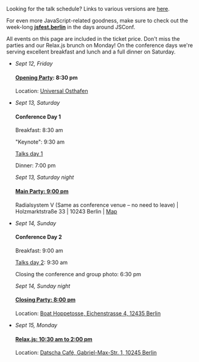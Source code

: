 
<p>Looking for the talk schedule? Links to various versions are <a href="/news/2014/09/09/the-schedule.html">here</a>.</p>

<p>
  For even more JavaScript-related goodness, make sure to check out the week-long <b><a href="http://jsfest.berlin/">jsfest.berlin</a></b> in the days around JSConf.
</p>

<p>
  All events on this page are included in the ticket price. Don't miss the parties and our Relax.js brunch on Monday! On the conference days we're serving excellent breakfast and lunch and a full dinner on Saturday.
</p>

<ul class="schedule_list">
  <li>
    <i>Sept 12, Friday</i>
    <h4><a href="/news/2014/09/09/friday-night-party.html">Opening Party</a>: 8:30 pm</h4>
    <p>Location: <a href="https://www.google.com/maps/dir/Radialsystem+V,+Holzmarktstra%C3%9Fe+33,+10243+Berlin,+Germany/Stralauer+Allee+1,+10245+Berlin,+Germany/@52.5058187,13.4308888,15z/data=!3m1!4b1!4m14!4m13!1m5!1m1!1s0x47a84e3900263f87:0xf3893f5141a5c0fc!2m2!1d13.428635!2d52.510387!1m5!1m1!1s0x416523a2b6eb3025:0x1d1d6f66f67791ca!2m2!1d13.447214!2d52.502298!3e2">Universal Osthafen</a></p>
  </li>
  <li>
    <i>Sept 13, Saturday</i>
    <h4>Conference Day 1</h4>
    <p>Breakfast: 8:30 am</p>
    <p>"Keynote": 9:30 am</p>
    <p><a href="/news/2014/09/09/the-schedule.html">Talks day 1</a></p>
    <p>Dinner: 7:00 pm</p>
    <i>Sept 13, Saturday night</i>
    <h4><a href="/news/2014/09/01/saturday-night-party.html">Main Party: 9:00 pm</a></h4>
    <p>Radialsystem V (Same as conference venue – no need to leave) | Holzmarktstraße 33 | 10243 Berlin | <a href='https://www.google.com/maps/preview#!q=radialsystem&amp;data=!4m10!1m9!4m8!1m3!1d4136!2d13.457964!3d52.50936!3m2!1i1278!2i1308!4f13.1'>Map</a></p>
  </li>
  <li>
    <i>Sept 14, Sunday</i>
    <h4>Conference Day 2</h4>
    <p>Breakfast: 9:00 am</p>
    <p><a href="/news/2014/09/09/the-schedule.html">Talks day 2</a>: 9:30 am</p>
    <p>Closing the conference and group photo: 6:30 pm</p>
    <i>Sept 14, Sunday night</i>
    <h4><a href="/news/2014/09/11/sunday-night-party.html">Closing Party: 8:00 pm</a></h4>
    <p>Location: <a href="https://www.google.com/maps/place/Hoppetosse/@52.497528,13.454715,17z/data=!3m1!4b1!4m2!3m1!1s0x47a84e5573a0df1d:0xfa102535b24107b5">Boat Hoppetosse, Eichenstrasse 4, 12435 Berlin</a></p>
  </li>
  <li>
    <i>Sept 15, Monday</i>
    <h4><a href="/news/2014/09/12/monday-relax-js.html">Relax.js: 10:30 am to 2:00 pm</a></h4>
    <p>Location:  <a href="https://www.google.com/maps/place/Datscha/@52.50936,13.457964,17z/data=!3m1!4b1!4m2!3m1!1s0x47a84e59349977b1:0x78e3a6d1511d99c2">Datscha Café, Gabriel-Max-Str. 1, 10245 Berlin</a></p>
  </li>
</ul>

